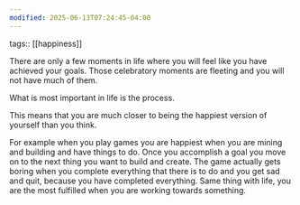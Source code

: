 ```yaml
---
modified: 2025-06-13T07:24:45-04:00
---
```

tags:: [[happiness]]

There are only a few moments in life where you will feel like you have achieved your goals. Those celebratory moments are fleeting and you will not have much of them.

What is most important in life is the process. 

This means that you are much closer to being the happiest version of yourself than you think.

For example when you play games you are happiest when you are mining and building and have things to do.
Once you accomplish a goal you move on to the next thing you want to build and create. 
The game actually gets boring when you complete everything that there is to do and you get sad and quit, because you have completed everything.
Same thing with life, you are the most fulfilled when you are working towards something.